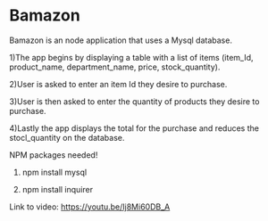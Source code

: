 # Bamazon

Bamazon is an node application that uses a Mysql database.

  1)The app begins by displaying a table with a list of items (item_Id, product_name, department_name, price, stock_quantity).
  
  2)User is asked to enter an item Id they desire to purchase.
  
  3)User is then asked to enter the quantity of products they desire to purchase.
  
  4)Lastly the app displays the total for the purchase and reduces the stocl_quantity on the database.
  
  
 NPM packages needed!
  
  1) npm install mysql
  
  2) npm install inquirer

Link to video:
https://youtu.be/Ij8Mi60DB_A
